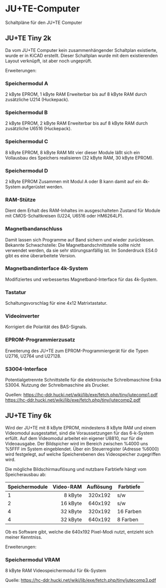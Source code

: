 # JU+TE-Computer
Schaltpläne für den JU+TE Computer


## JU+TE Tiny 2k
Da vom JU+TE Computer kein zusammenhängender Schaltplan existierte, wurde er in KiCAD erstellt.
Dieser Schaltplan wurde mit dem existierenden Layout verknüpft, ist aber noch ungeprüft.


Erweiterungen:

### Speichermodul A
2 kByte EPROM, 1 kByte RAM
Erweiterbar bis auf 8 kByte RAM durch zusätzliche U214 (Huckepack).

### Speichermodul B
2 kByte EPROM, 2 kByte RAM
Erweiterbar bis auf 8 kByte RAM durch zusätzliche U6516 (Huckepack).

### Speichermodul C
8 kByte EPROM, 8 kByte RAM
Mit vier dieser Module läßt sich ein Vollausbau des Speichers realisieren (32 kByte RAM, 30 kByte EPROM).

### Speichermodul D
2 kByte EPROM
Zusammen mit Modul A oder B kann damit auf ein 4k-System aufgerüstet werden.

### RAM-Stütze
Dient dem Erhalt des RAM-Inhaltes im ausgeschalteten Zustand für Module mit CMOS-Schaltkreisen (U224, U6516 oder HM6264LP).

### Magnetbandanschluss
Damit lassen sich Programme auf Band sichern und wieder zurücklesen.
Bekannte Schwachstelle: Die Magnetbandschnittstelle sollte nicht verwendet werden, da sie sehr störungsanfällig ist.
Im Sonderdruck ES4.0 gibt es eine überarbeitete Version.

### Magnetbandinterface 4k-System
Modifiziertes und verbessertes Magnetband-Interface für das 4k-System. 

### Tastatur
Schaltungsvorschlag für eine 4x12 Matrixtastatur.

### Videoinverter
Korrigiert die Polarität des BAS-Signals.

### EPROM-Programmierzusatz
Erweiterung des JU+TE zum EPROM-Programmiergerät für die Typen U2716, U2764 und U27128.

### S3004-Interface
Potentialgetrennte Schnittstelle für die elektronische Schreibmaschine Erika S3004.
Nutzung der Schreibmaschine als Drucker.


Quellen:
https://hc-ddr.hucki.net/wiki/lib/exe/fetch.php/tiny/jutecomp1.pdf
https://hc-ddr.hucki.net/wiki/lib/exe/fetch.php/tiny/jutecomp2.pdf


## JU+TE Tiny 6k
Wird der JU+TE mit 8 kByte EPROM, mindestens 8 kByte RAM und einem Videomodul ausgestattet, sind die Voraussetzungen für das 6-k-System erfüllt.
Auf dem Videomodul arbeitet ein eigener U8810, nur für die Videoausgabe.
Der Bildspicher wird im Bereich zwischen %4000 uns %5FFF im System eingeblendet.
Über ein Steuerregister (Adresse %6000) wird festgelegt, auf welche Speicherebenen des Videospeicher zugegriffen wird.

Die mögliche Bildschirmauflösung und nutzbare Farbtiefe hängt vom Speicherausbau ab:

Speichermodule | Video-RAM | Auflösung | Farbtiefe
-------------- | --------: | :-------: | ---------
1              | 8 kByte   |  320x192  | s/w
2              | 16 kByte  |  640x192  | s/w
4              | 32 kByte  |  320x192  | 16 Farben   
4              | 32 kByte  |  640x192  | 8 Farben

Ob es Software gibt, welche die 640x192 Pixel-Modi nutzt, entzieht sich meiner Kenntniss.

Erweiterungen:

### Speichermodul VRAM
8 kByte RAM
Videospeichermodul für 6k-System

Quelle: https://hc-ddr.hucki.net/wiki/lib/exe/fetch.php/tiny/jutecomp3.pdf
